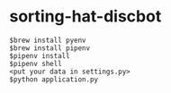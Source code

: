 # sorting-hat-discbot

```
$brew install pyenv
$brew install pipenv
$pipenv install
$pipenv shell
<put your data in settings.py>
$python application.py
```
